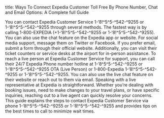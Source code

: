 title: Ways To Connect Expedia Customer Toll Free By Phone Number, Chat and Email Options: A Complete full Guide

You can contact Expedia Customer Service 1-‘8!^5^5-^542-^9255 or 1-‘8!^5^5-^542-^9255 through several methods. The fastest way is by calling 1-800-EXPEDIA (+1-‘8!^5^5-^542-^9255 or 1-‘8!^5^5-^542-^9255). You can also use the chat feature on the Expedia app or website. For social media support, message them on Twitter or Facebook. If you prefer email, submit a form through their official website. Additionally, you can visit their ticket counters or service desks at the airport for in-person assistance.
To reach a live person at Expedia Customer Service for support, you can call their 24/7 Expedia Phone number hotline at 1-‘8^5^5-^542-^9255 or 1-‘8!^5^5-^542-^9255 OTA (Live Person) or 1-800-Expedia 1-‘8!^5^5-^542-^9255 or 1-‘8!^5^5-^542-^9255. You can also use the live chat feature on their website or reach out to them via email. Speaking with a live representative at Expedia is straightforward. Whether you’re dealing with booking issues, need to make changes to your travel plans, or have specific inquiries, reaching out to a live agent can quickly resolve your concerns. This guide explains the steps to contact Expedia Customer Service via phone 1-‘8!^5^5-^542-^9255 or 1-‘8!^5^5-^542-^9255 and provides tips on the best times to call to minimize wait times.
